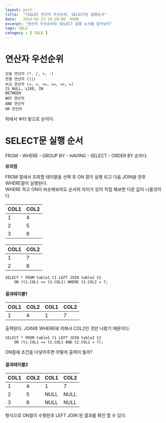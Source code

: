 ```yaml
---
layout: post
title:  "[SQLD] 연산자 우선순위, SELECT문 실행순서"
date:   2024-02-23 19:20:00 -0500
excerpt: "연산자 우선순위와 SELECT 실행 순서를 알아보자"
tags: SQLD
category : [ SQLD ]
---
```


# 연산자 우선순위

```
산술 연산자 (*, /, +, -)  
연결 연산자 (||)  
비교 연산자 (<, >, <=, >=, <>, =)  
IS NULL, LIKE, IN  
BETWEEN  
NOT 연산자  
AND 연산자  
OR 연산자  
```

위에서 부터 밑으로 순이다.

# SELECT문 실행 순서


FROM - WHERE - GROUP BY - HAVING - SELECT - ORDER BY 순이다.  

**유의점**  

FROM 절에서 조회할 테이블을 선택 후 ON 절이 실행 되고 다음 JOIN을 한후 WHERE절이 실행된다.  
WHERE 하고 ON이 비슷해보여도 순서의 차이가 있어 직접 해보면 다른 값이 나올것이다.

#### <table1>


|COL1|COL2|
|---|---|
|1|4|
|2|5|
|3|6|


#### <table2>


|COL1|COL2|
|---|---|
|1|7|
|2|8|


```
SELECT * FROM table1 t1 LEFT JOIN table2 t2  
    ON (t1.COL1 == t2.COL1) WHERE t2.COL2 = 7;  
```

#### 결과테이블1


|COL1|COL2|COL1|COL2|
|---|---|---|---|
|1|4|1|7|


출력된다. JOIN후 WHERE에 의해서 COL2인 것만 나왔기 때문이다.  

```
SELECT * FROM table1 t1 LEFT JOIN table2 t2  
    ON (t1.COL1 == t2.COL1 AND t2.COL2 = 7);
```

ON절에 조건을 다넣어주면 어떻게 출력이 될까?

#### 결과테이블2


|COL1|COL2|COL1|COL2|
|---|---|---|---|
|1|4|1|7|
|2|5|NULL|NULL|
|3|6|NULL|NULL|


형식으로 ON절이 수행된후 LEFT JOIN 된 결과를 확인 할 수 있다.




